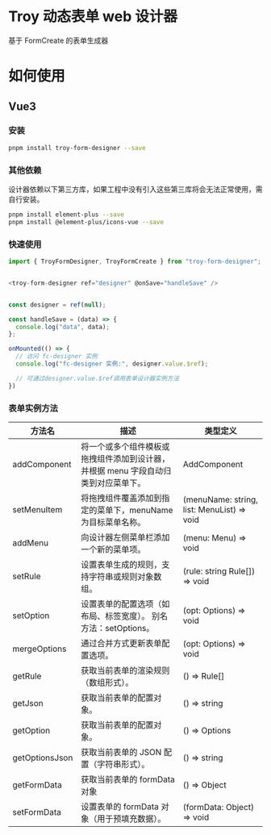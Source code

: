 <!--
 * @Descripttion:
 * @version:
 * @Author: wangmin
 * @Date: 2025-04-27 15:03:16
 * @LastEditors: wangmin
 * @LastEditTime: 2025-05-13 15:01:55
-->

# Troy 动态表单 web 设计器

基于 FormCreate 的表单生成器

# 如何使用

## Vue3

### 安装

```bash
pnpm install troy-form-designer --save
```

### 其他依赖

设计器依赖以下第三方库，如果工程中没有引入这些第三库将会无法正常使用，需自行安装。

```bash
pnpm install element-plus --save
pnpm install @element-plus/icons-vue --save
```

### 快速使用

```js
import { TroyFormDesigner, TroyFormCreate } from "troy-form-designer";


<troy-form-designer ref="designer" @onSave="handleSave" />


const designer = ref(null);

const handleSave = (data) => {
  console.log("data", data);
};

onMounted(() => {
  // 访问 fc-designer 实例
  console.log("fc-designer 实例:", designer.value.$ref);

  // 可通过designer.value.$ref调用表单设计器实例方法
})

```

### 表单实例方法

| 方法名         | 描述                                                                               | 类型定义                                   |
| -------------- | ---------------------------------------------------------------------------------- | ------------------------------------------ |
| addComponent   | 将一个或多个组件模板或拖拽组件添加到设计器，并根据 menu 字段自动归类到对应菜单下。 | AddComponent                               |
| setMenuItem    | 将拖拽组件覆盖添加到指定的菜单下，menuName 为目标菜单名称。                        | (menuName: string, list: MenuList) => void |
| addMenu        | 向设计器左侧菜单栏添加一个新的菜单项。                                             | (menu: Menu) => void                       |
| setRule        | 设置表单生成的规则，支持字符串或规则对象数组。                                     | (rule: string Rule[]) => void              |
| setOption      | 设置表单的配置选项（如布局、标签宽度）。 别名方法：setOptions。                    | (opt: Options) => void                     |
| mergeOptions   | 通过合并方式更新表单配置选项。                                                     | (opt: Options) => void                     |
| getRule        | 获取当前表单的渲染规则（数组形式）。                                               | () => Rule[]                               |
| getJson        | 获取当前表单的配置对象。                                                           | () => string                               |
| getOption      | 获取当前表单的配置对象。                                                           | () => Options                              |
| getOptionsJson | 获取当前表单的 JSON 配置（字符串形式）。                                           | () => string                               |
| getFormData    | 获取当前表单的 formData 对象                                                       | () => Object                               |
| setFormData    | 设置表单的 formData 对象（用于预填充数据）。                                       | (formData: Object) => void                 |
